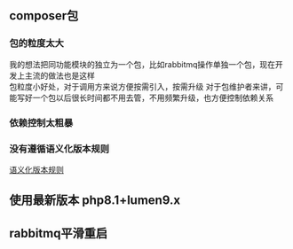 ## composer包
### 包的粒度太大
我的想法把同功能模块的独立为一个包，比如rabbitmq操作单独一个包，现在开发上主流的做法也是这样<br/>
包粒度小好处，对于调用方来说方便按需引入，按需升级
对于包维护者来讲，可能写好一个包以后很长时间都不用去管，不用频繁升级，也方便控制依赖关系
### 依赖控制太粗暴

### 没有遵循语义化版本规则
[语义化版本规则]("https://code84.com/2103.html")
## 使用最新版本 php8.1+lumen9.x

## rabbitmq平滑重启

